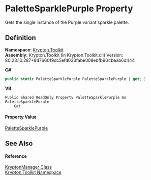# PaletteSparklePurple Property


Gets the single instance of the Purple variant sparkle palette.



## Definition
**Namespace:** <a href="79d2eac2-21f4-54ff-7552-b20c33c30600.md">Krypton.Toolkit</a>  
**Assembly:** Krypton.Toolkit (in Krypton.Toolkit.dll) Version: 80.23.10.287+8d7660f9dc5efd033fabe008ebfb904beab6d444

**C#**
``` C#
public static PaletteSparklePurple PaletteSparklePurple { get; }
```
**VB**
``` VB
Public Shared ReadOnly Property PaletteSparklePurple As PaletteSparklePurple
	Get
```



#### Property Value
<a href="a9551244-b62f-e405-54bd-1988eadf2333.md">PaletteSparklePurple</a>

## See Also


#### Reference
<a href="fd000c89-b24b-9dde-c880-bccf31b10060.md">KryptonManager Class</a>  
<a href="79d2eac2-21f4-54ff-7552-b20c33c30600.md">Krypton.Toolkit Namespace</a>  
